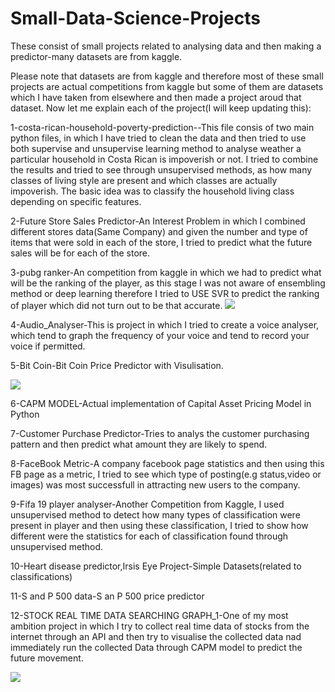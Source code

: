 # Small-Data-Science-Projects
These consist of small projects related to analysing data and then making a predictor-many datasets are from kaggle.

Please note that datasets are from kaggle and therefore most of these small projects are actual competitions from kaggle but some of them are datasets which I have taken from elsewhere and then made a project aroud that dataset. Now let me explain each of the project(I will keep updating this):

1-costa-rican-household-poverty-prediction--This file consis of two main python files, in which I have tried to clean the data and then tried to use both supervise and unsupervise learning method to analyse weather a particular household in Costa Rican is impoverish or not. I tried to combine the results and tried to see through unsupervised methods, as how many classes of living style are present and which classes are actually impoverish. The basic idea was to classify the household living class depending on specific features.


2-Future Store Sales Predictor-An Interest Problem in which I combined different stores data(Same Company) and given the number and type of items that were sold in each of the store, I tried to predict what the future sales will be for each of the store.

3-pubg ranker-An competition from kaggle in which we had to predict what will be the ranking of the player, as this stage I was not aware of ensembling method or deep learning therefore  I tried to USE SVR to predict the ranking of player which did not turn out to be that accurate.
<img src="https://storage.googleapis.com/kaggle-media/competitions/PUBG/PUBG%20Inlay.jpg">

4-Audio_Analyser-This is project in which I tried to create a voice analyser, which tend to graph the frequency of your voice and tend to record your voice if permitted.

5-Bit Coin-Bit Coin Price Predictor with Visulisation.

<img src="https://www.cryptolinenews.com/wp-content/uploads/2019/05/bit-buy.jpg">

6-CAPM MODEL-Actual implementation of Capital Asset Pricing Model in Python

7-Customer Purchase Predictor-Tries to analys the customer purchasing pattern and then predict what amount they are likely to spend.

8-FaceBook Metric-A company facebook page statistics and then using this FB page as a metric, I tried to see which type of posting(e.g status,video or images) was most successfull in attracting new users to the company.

9-Fifa 19 player analyser-Another Competition from Kaggle, I used unsupervised method to detect how many types of classification were present in player and then using these classification, I tried to show how different were the statistics for each of classification found through unsupervised method.

10-Heart disease predictor,Irsis Eye Project-Simple Datasets(related to classifications)

11-S and P 500 data-S an P 500 price predictor




12-STOCK REAL TIME DATA SEARCHING GRAPH_1-One of my most ambition project in which I try to collect real time data of stocks from the internet through an API and then try to visualise the collected data nad immediately run the collected Data through CAPM model to predict the future movement.

<img src="https://avatars0.githubusercontent.com/u/1336944?s=200&v=4">


